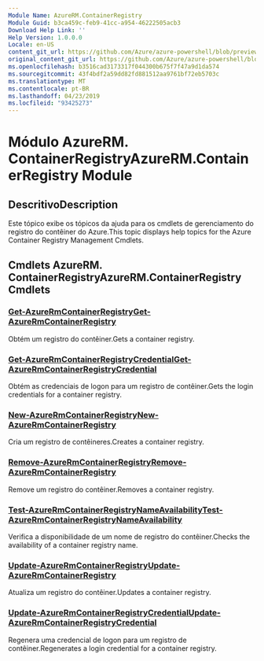 ```yaml
---
Module Name: AzureRM.ContainerRegistry
Module Guid: b3ca459c-feb9-41cc-a954-46222505acb3
Download Help Link: ''
Help Version: 1.0.0.0
Locale: en-US
content_git_url: https://github.com/Azure/azure-powershell/blob/preview/src/ResourceManager/ContainerRegistry/Commands.ContainerRegistry/help/AzureRM.ContainerRegistry.md
original_content_git_url: https://github.com/Azure/azure-powershell/blob/preview/src/ResourceManager/ContainerRegistry/Commands.ContainerRegistry/help/AzureRM.ContainerRegistry.md
ms.openlocfilehash: b3516cad3173317f044300b675f7f47a9d1da574
ms.sourcegitcommit: 43f4bdf2a59dd82fd881512aa9761bf72eb5703c
ms.translationtype: MT
ms.contentlocale: pt-BR
ms.lasthandoff: 04/23/2019
ms.locfileid: "93425273"
---
```

# <span data-ttu-id="bb8a1-101">Módulo AzureRM. ContainerRegistry</span><span class="sxs-lookup"><span data-stu-id="bb8a1-101">AzureRM.ContainerRegistry Module</span></span>
## <span data-ttu-id="bb8a1-102">Descritivo</span><span class="sxs-lookup"><span data-stu-id="bb8a1-102">Description</span></span>
<span data-ttu-id="bb8a1-103">Este tópico exibe os tópicos da ajuda para os cmdlets de gerenciamento do registro do contêiner do Azure.</span><span class="sxs-lookup"><span data-stu-id="bb8a1-103">This topic displays help topics for the Azure Container Registry Management Cmdlets.</span></span>

## <span data-ttu-id="bb8a1-104">Cmdlets AzureRM. ContainerRegistry</span><span class="sxs-lookup"><span data-stu-id="bb8a1-104">AzureRM.ContainerRegistry Cmdlets</span></span>
### [<span data-ttu-id="bb8a1-105">Get-AzureRmContainerRegistry</span><span class="sxs-lookup"><span data-stu-id="bb8a1-105">Get-AzureRmContainerRegistry</span></span>](Get-AzureRmContainerRegistry.md)
<span data-ttu-id="bb8a1-106">Obtém um registro do contêiner.</span><span class="sxs-lookup"><span data-stu-id="bb8a1-106">Gets a container registry.</span></span>

### [<span data-ttu-id="bb8a1-107">Get-AzureRmContainerRegistryCredential</span><span class="sxs-lookup"><span data-stu-id="bb8a1-107">Get-AzureRmContainerRegistryCredential</span></span>](Get-AzureRmContainerRegistryCredential.md)
<span data-ttu-id="bb8a1-108">Obtém as credenciais de logon para um registro de contêiner.</span><span class="sxs-lookup"><span data-stu-id="bb8a1-108">Gets the login credentials for a container registry.</span></span>

### [<span data-ttu-id="bb8a1-109">New-AzureRmContainerRegistry</span><span class="sxs-lookup"><span data-stu-id="bb8a1-109">New-AzureRmContainerRegistry</span></span>](New-AzureRmContainerRegistry.md)
<span data-ttu-id="bb8a1-110">Cria um registro de contêineres.</span><span class="sxs-lookup"><span data-stu-id="bb8a1-110">Creates a container registry.</span></span>

### [<span data-ttu-id="bb8a1-111">Remove-AzureRmContainerRegistry</span><span class="sxs-lookup"><span data-stu-id="bb8a1-111">Remove-AzureRmContainerRegistry</span></span>](Remove-AzureRmContainerRegistry.md)
<span data-ttu-id="bb8a1-112">Remove um registro do contêiner.</span><span class="sxs-lookup"><span data-stu-id="bb8a1-112">Removes a container registry.</span></span>

### [<span data-ttu-id="bb8a1-113">Test-AzureRmContainerRegistryNameAvailability</span><span class="sxs-lookup"><span data-stu-id="bb8a1-113">Test-AzureRmContainerRegistryNameAvailability</span></span>](Test-AzureRmContainerRegistryNameAvailability.md)
<span data-ttu-id="bb8a1-114">Verifica a disponibilidade de um nome de registro do contêiner.</span><span class="sxs-lookup"><span data-stu-id="bb8a1-114">Checks the availability of a container registry name.</span></span>

### [<span data-ttu-id="bb8a1-115">Update-AzureRmContainerRegistry</span><span class="sxs-lookup"><span data-stu-id="bb8a1-115">Update-AzureRmContainerRegistry</span></span>](Update-AzureRmContainerRegistry.md)
<span data-ttu-id="bb8a1-116">Atualiza um registro do contêiner.</span><span class="sxs-lookup"><span data-stu-id="bb8a1-116">Updates a container registry.</span></span>

### [<span data-ttu-id="bb8a1-117">Update-AzureRmContainerRegistryCredential</span><span class="sxs-lookup"><span data-stu-id="bb8a1-117">Update-AzureRmContainerRegistryCredential</span></span>](Update-AzureRmContainerRegistryCredential.md)
<span data-ttu-id="bb8a1-118">Regenera uma credencial de logon para um registro de contêiner.</span><span class="sxs-lookup"><span data-stu-id="bb8a1-118">Regenerates a login credential for a container registry.</span></span>

